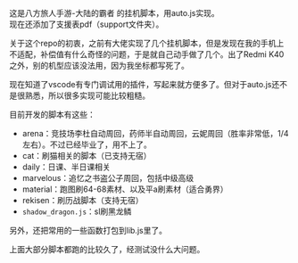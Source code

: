 这是八方旅人手游-大陆的霸者 的挂机脚本，用auto.js实现。  
现在还添加了支援表pdf（support文件夹）。

关于这个repo的初衷，之前有大佬实现了几个挂机脚本，但是发现在我的手机上不适配，补偿值有什么奇怪的问题，于是就自己动手做了几个。出了Redmi K40之外，别的机型应该没法用，因为我坐标都写死了。

现在知道了vscode有专门调试用的插件，写起来就方便多了。但对于auto.js还不是很熟悉，所以很多实现可能比较粗糙。

目前开发的脚本有这些：

- arena：竞技场李杜自动周回，药师半自动周回，云妮周回（胜率非常低，1/4左右）。不过已经毕业了，用不上了。
- cat：刷猫相关的脚本（已支持无宿）
- daily：日课、半日课相关
- marvelous：追忆之书盗公子周回，包括中级高级
- material：跑图刷64-68素材、以及平a刷素材（适合勇界）
- rekisen：刷历战脚本（支持无宿）
- `shadow_dragon.js`：sl刷黑龙鳞

另外，还把常用的一些函数打包到lib.js里了。

上面大部分脚本都跑的比较久了，经测试没什么大问题。

